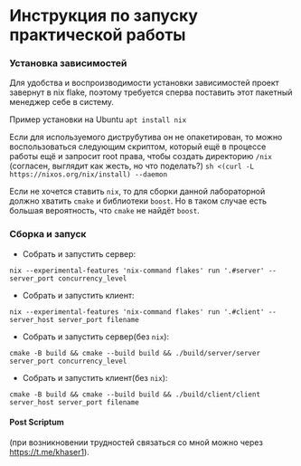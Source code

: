 # Инструкция по запуску практической работы

### Установка зависимостей
Для удобства и воспроизводимости установки зависимостей проект завернут в nix flake,
поэтому требуется сперва поставить этот пакетный менеджер себе в систему.

Пример установки на Ubuntu
```apt install nix```

Если для используемого диструбутива он не опакетирован, то можно воспользоваться следующим скриптом,
который ещё в процессе работы ещё и запросит root права, чтобы создать директорию `/nix`
(согласен, выглядит как жесть, но что поделать?)
```sh <(curl -L https://nixos.org/nix/install) --daemon```

Если не хочется ставить `nix`, то для сборки данной лабораторной должно хватить
`cmake` и библиотеки `boost`. Но в таком случае есть большая вероятность, что `cmake` не найдёт `boost`.

### Сборка и запуск
* Собрать и запустить сервер:
```
nix --experimental-features 'nix-command flakes' run '.#server' -- server_port concurrency_level
```
* Собрать и запустить клиент:
```
nix --experimental-features 'nix-command flakes' run '.#client' -- server_host server_port filename
```
* Собрать и запустить сервер(без `nix`):
```
cmake -B build && cmake --build build && ./build/server/server server_port concurrency_level
```
* Собрать и запустить клиент(без `nix`):
```
cmake -B build && cmake --build build && ./build/client/client server_host server_port filename
```

#### Post Scriptum
(при возникновении трудностей связаться со мной можно через <https://t.me/khaser1>).

